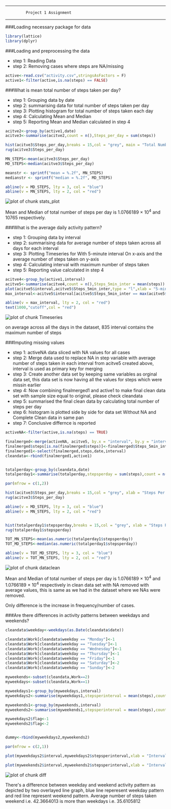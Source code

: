 ---------------------------------------
             Project 1 Assignment
---------------------------------------

###Loading necessary package for data 


```r
library(lattice)
library(dplyr)
```

###Loading and preprocessing the data

* step 1: Reading Data
* step 2: Removing cases where steps are NA/missing



```r
active<-read.csv("activity.csv",stringsAsFactors = F)
active1<-filter(active,is.na(steps) == FALSE)
```

###What is mean total number of steps taken per day?

* step 1: Grouping data by date
* step 2: summarising data for total number of steps taken per day
* step 3: Plotting histogram for total number of steps taken each day
* step 4: Calculating Mean and Median
* step 5: Reporting Mean and Median calculated in step 4



```r
acitve2<-group_by(active1,date)
acitve3<-summarise(acitve2,count = n(),Steps_per_day = sum(steps))

hist(acitve3$Steps_per_day,breaks = 15,col = "grey", main = "Total Number of Steps Per Day",xlab = "Steps")
rug(acitve3$Steps_per_day)

MN_STEPS<-mean(acitve3$Steps_per_day)
MD_STEPS<-median(acitve3$Steps_per_day)

meanstr <- sprintf("mean = %.2f", MN_STEPS)
medianstr <- sprintf("median = %.2f", MD_STEPS)

abline(v = MD_STEPS, lty = 3, col = "blue")
abline(v = MN_STEPS, lty = 2, col = "red")
```

![plot of chunk stats_plot](figure/stats_plot-1.png)

Mean and Median of total number of steps per day is 1.0766189 &times; 10<sup>4</sup> and 10765 respectively.

  

###What is the average daily activity pattern?


* step 1: Grouping data by interval
* step 2: summarising data for average number of steps taken across all days for each interval
* step 3: Plotting Timeseries for With 5-minute interval On x-axis and the average number of steps taken on y-axis
* step 4: Calculating interval with maximum number of steps taken
* step 5: Reporting value calculated in step 4


```r
acitve4<-group_by(active1,interval)
acitve5<-summarise(acitve4,count = n(),Steps_5min_inter = mean(steps))
plot(acitve5$interval,acitve5$Steps_5min_inter,type = "l",xlab = "5-minute interval",ylab = "averaged steps across all days")
max_interval<-acitve5$interval[acitve5$Steps_5min_inter == max(acitve5$Steps_5min_inter)]

abline(v = max_interval, lty = 2, col = "red")
text(1000,"cutoff",col = "red")
```

![plot of chunk Timeseries](figure/Timeseries-1.png)

on average across all the days in the dataset, 835 interval contains the maximum number of steps


###Imputing missing values


* step 1: activeNA data sliced with NA values for all cases
* step 2: Merge data used to replace NA in step variable with average number of steps taken in each interval from acitve5 created above, interval is used as primary key for merging
* step 3: Create another data set by keeping same variables as orginal data set, this data set is now having all the values for steps which were missin earlier
* step 4: Now combining finalmerged1 and active1 to make final clean data set with sample size equal to original, please check cleandata
* step 5: summarised the final clean data by calculating total number of steps per day
* step 6: histogram is plotted side by side for data set Without NA and Complete Clean data in same pan
* step 7: Conclusive differnce is reported


```r
activeNA<-filter(active,is.na(steps) == TRUE)

finalmerged<-merge(activeNA, acitve5, by.x = "interval", by.y = "interval")
finalmerged$steps[is.na(finalmerged$steps)]<-finalmerged$Steps_5min_inter
finalmerged1<-select(finalmerged,steps,date,interval)
cleandata<-rbind(finalmerged1,active1)


totalperday<-group_by(cleandata,date)
totalperday1<-summarise(totalperday,stepsperday = sum(steps),count = n())

par(mfrow = c(1,2))

hist(acitve3$Steps_per_day,breaks = 15,col = "grey", xlab = "Steps Per Day",main = "Without NA")
rug(acitve3$Steps_per_day)

abline(v = MD_STEPS, lty = 3, col = "blue")
abline(v = MN_STEPS, lty = 2, col = "red")


hist(totalperday1$stepsperday,breaks = 15,col = "grey", xlab = "Steps Per Day",main = "Complete Data")
rug(totalperday1$stepsperday)

TOT_MN_STEPS<-mean(as.numeric(totalperday1$stepsperday))
TOT_MD_STEPS<-median(as.numeric(totalperday1$stepsperday))

abline(v = TOT_MD_STEPS, lty = 3, col = "blue")
abline(v = TOT_MN_STEPS, lty = 2, col = "red")
```

![plot of chunk dataclean](figure/dataclean-1.png)

Mean and Median of total number of steps per day is 
1.0766189 &times; 10<sup>4</sup> and 1.0766189 &times; 10<sup>4</sup> respectively in clean data set 
with NA removed with average values, this is 
same as we had in the dataset where we NAs were removed.

Only difference is the increase in frequency/number of cases.

###Are there differences in activity patterns between weekdays and weekends?


```r
cleandata$weekday<-weekdays(as.Date(cleandata$date))

cleandata$Work[cleandata$weekday == "Monday"]<-1
cleandata$Work[cleandata$weekday == "Tuesday"]<-1
cleandata$Work[cleandata$weekday == "Wednesday"]<-1
cleandata$Work[cleandata$weekday == "Thursday"]<-1
cleandata$Work[cleandata$weekday == "Friday"]<-1
cleandata$Work[cleandata$weekday == "Saturday"]<-2
cleandata$Work[cleandata$weekday == "Sunday"]<-2

myweekends<-subset(cleandata,Work==2)
myweekdays<-subset(cleandata,Work==1)

myweekdays1<-group_by(myweekdays,interval)
myweekdays2<-summarise(myweekdays1,stepsperinterval = mean(steps),count = n())

myweekends1<-group_by(myweekends,interval)
myweekends2<-summarise(myweekends1,stepsperinterval = mean(steps),count = n())

myweekdays2$flag<-1
myweekends2$flag<-2


dummy<-rbind(myweekdays2,myweekends2)

par(mfrow = c(2,1))

plot(myweekdays2$interval,myweekdays2$stepsperinterval,xlab = "Interval",ylab = "Steps",main = "Weekday Pattern",type = "l")

plot(myweekends2$interval,myweekends2$stepsperinterval,xlab = "Interval",ylab = "Steps",main = "Weekend Pattern",type = "l")
```

![plot of chunk diff](figure/diff-1.png)

There's a difference between weekday and weekend activity pattern as depicted by two overlayed line graph, blue line reperesent weekday pattern
and red line represent weekend pattern. Average number of steps taken weekend i.e. 42.3664013 is more than weekdays i.e. 35.6105812

